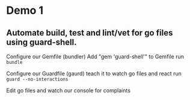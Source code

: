 
# Demo 1

## Automate build, test and lint/vet for go files using guard-shell.

Configure our Gemfile (bundler)
	Add "gem 'guard-shell'" to Gemfile
	run `bundle`

Configure our Guardfile (gaurd)
	teach it to watch go files and react
	run `guard --no-interactions`

Edit go files and watch our console for complaints
